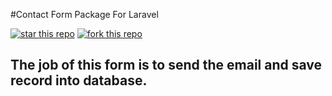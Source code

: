 #Contact Form Package For Laravel

[![star this repo](http://githubbadges.com/star.svg?user=ayazdev&repo=lara-contact&style=flat)](https://github.com/ayazdev/lara-contact)
[![fork this repo](http://githubbadges.com/fork.svg?user=ayazdev&repo=lara-contact&style=flat)](https://github.com/ayazdev/lara-contact/fork)


## The job of this form is to send the email and save record into database.

